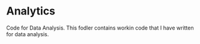 # Analytics
Code for Data Analysis.
This fodler contains workin code that I have written for data analysis.
